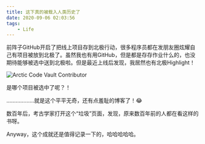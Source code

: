 ```yaml
---
title: 这下真的被载入人类历史了
date: 2020-09-06 02:03:56
tags:
    - Life
---
```

前阵子GitHub开启了把线上项目存到北极行动，很多程序员都在发朋友圈炫耀自己有项目被放到北极了。虽然我也有用GitHub，但是都是存存作业什么的，也没期待能够被选中送到北极啦。但是最近上线后发现，我居然也有北极Highlight！

![Arctic Code Vault Contributor](https://cdn.jsdelivr.net/gh/kyrayang/git_pictures@master/images/20200906020542.png)

是哪个项目被选中了呢？！

………………就是这个平平无奇，还有点羞耻的博客了！😂

数百年后，考古学家打开这个“垃圾”页面，发现，原来数百年前的人都在看这样的书呀。

Anyway，这个成就还是值得记录一下的，哈哈哈哈哈。